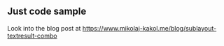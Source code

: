 ## Just code sample

Look into the blog post at https://www.mikolaj-kakol.me/blog/sublayout-textresult-combo